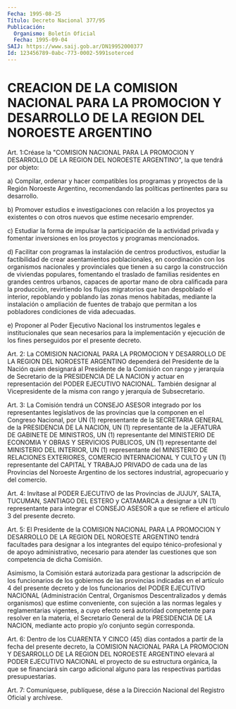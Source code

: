 ```yaml
---
Fecha: 1995-08-25
Título: Decreto Nacional 377/95
Publicación:
  Organismo: Boletín Oficial
  Fecha: 1995-09-04
SAIJ: https://www.saij.gob.ar/DN19952000377
Id: 123456789-0abc-773-0002-5991soterced
---
```

# CREACION DE LA COMISION NACIONAL PARA LA PROMOCION Y DESARROLLO DE LA REGION DEL NOROESTE ARGENTINO

<a id="1"></a>
Art. 1:Créase la  "COMISION NACIONAL PARA LA PROMOCION  Y DESARROLLO DE LA REGION DEL NOROESTE  ARGENTINO", la que tendrá por  objeto:

a) Compilar, ordenar y hacer compatibles  los programas y proyectos  de  la  Región Noroeste  Argentino,  recomendando   las  políticas pertinentes para su desarrollo.

b) Promover estudios e investigaciones con relación a los proyectos  ya  existentes o  con otros nuevos que estime necesario emprender.

c) Estudiar la forma  de  impulsar la participación de la actividad  privada  y fomentar  inversiones  en  los  proyectos  y  programas mencionados.

d) Facilitar con programas  la  instalación de centros productivos,  estudiar la factibilidad de crear  asentamientos  poblacionales, en coordinación  con  los organismos  nacionales  y provinciales  que  tienen    a  su cargo  la construcción de  viviendas  populares,  fomentando  el  traslado  de familias residentes en grandes centros  urbanos, capaces  de aportar  mano  de  obra  calificada  para la producción, revirtiendo los  flujos migratorios que han despoblado el interior, repoblando y poblando  las zonas  menos  habitadas,  mediante la instalación  o ampliación de  fuentes  de trabajo que  permitan  a  los  pobladores condiciones de  vida adecuadas.

e) Proponer al Poder Ejecutivo Nacional los instrumentos  legales e  institucionales que  sean  necesarios  para  la  implementación  y ejecución de  los  fines perseguidos  por  el  presente   decreto.

<a id="2"></a>
Art. 2: La COMISION NACIONAL PARA LA PROMOCION Y DESARROLLO  DE LA  REGION DEL NOROESTE ARGENTINO dependerá del Presidente de la Nación  quien designará al Presidente de la Comisión con rango y jerarquía de  Secretario  de  la  PRESIDENCIA  DE  LA  NACION  y  actuar en  representación del  PODER EJECUTIVO NACIONAL. También designar  al Vicepresidente de la misma  con rango y jerarquía de Subsecretario.

<a id="3"></a>
Art. 3: La Comisión tendrá un CONSEJO  ASESOR  integrado  por los  representantes legislativos de las provincias que la componen en el Congreso Nacional,  por  UN (1)  representante  de  la SECRETARIA  GENERAL de la PRESIDENCIA DE LA NACION, UN (1) representante de la  JEFATURA  DE  GABINETE  DE MINISTROS, UN (1)  representante del  MINISTERIO  DE  ECONOMIA  Y  OBRAS  Y  SERVICIOS PUBLICOS, UN (1) representante del MINISTERIO DEL INTERIOR, UN (1) representante del  MINISTERIO DE RELACIONES EXTERIORES, COMERCIO INTERNACIONAL Y CULTO  y UN (1) representante del CAPITAL Y TRABAJO PRIVADO de cada una de  las  Provincias del Noroeste Argentino de los sectores industrial,  agropecuario y del comercio.

<a id="4"></a>
Art. 4: Invítase  al  PODER  EJECUTIVO de las Provincias de JUJUY,  SALTA, TUCUMAN, SANTIAGO DEL ESTERO y CATAMARCA a designar a UN (1) representante para integrar el CONSEJO  ASESOR a que se refiere el  artículo 3 del presente decreto.

<a id="5"></a>
Art. 5: El Presidente de la COMISION NACIONAL  PARA LA PROMOCION Y  DESARROLLO  DE LA REGION DEL NOROESTE ARGENTINO tendrá  facultades para designar a los integrantes del equipo ténico-profesional y de  apoyo administrativo, necesario para atender las cuestiones que son  competencia de dicha Comisión.

Asimismo,  la  Comisión    estará   autorizada  para  gestionar la  adscripción de los funcionarios de los  gobiernos de las provincias  indicadas en el artículo 4 del presente decreto y de los  funcionarios del PODER EJECUTIVO NACIONAL (Administración Central,  Organismos  Descentralizados  y  demás  organismos)   que   estime conveniente,  con  sujeción  a  las normas legales y reglamentarias  vigentes, a cuyo efecto será autoridad  competente para resolver en  la materia, el Secretario General de la PRESIDENCIA  DE  LA NACION,  mediante acto propio y/o conjunto según corresponda.

<a id="6"></a>
Art. 6: Dentro de los CUARENTA Y CINCO (45) días contados a partir  de  la fecha del  presente decreto, la COMISION NACIONAL PARA  LA  PROMOCION Y DESARROLLO DE LA REGION DEL NOROESTE ARGENTINO elevará    al PODER EJECUTIVO NACIONAL  el proyecto de su estructura orgánica,  la que se financiará  sin cargo adicional alguno para las respectivas partidas presupuestarias.

<a id="7"></a>
Art. 7: Comuníquese, publíquese, dése a la  Dirección Nacional del  Registro Oficial y archívese.